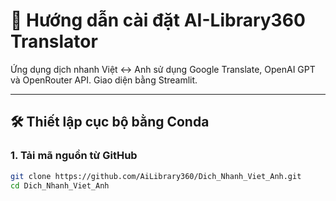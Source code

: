 # 🚀 Hướng dẫn cài đặt AI-Library360 Translator

Ứng dụng dịch nhanh Việt ↔ Anh sử dụng Google Translate, OpenAI GPT và OpenRouter API. Giao diện bằng Streamlit.

---

## 🛠️ Thiết lập cục bộ bằng Conda

### 1. Tải mã nguồn từ GitHub

```bash
git clone https://github.com/AiLibrary360/Dich_Nhanh_Viet_Anh.git
cd Dich_Nhanh_Viet_Anh
